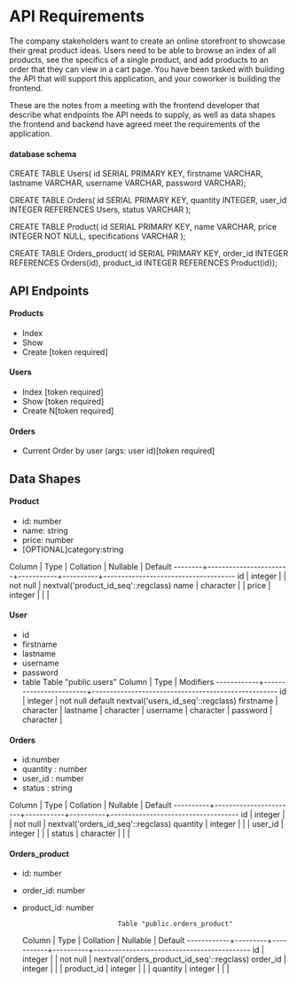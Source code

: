 # API Requirements
The company stakeholders want to create an online storefront to showcase their great product ideas. Users need to be able to browse an index of all products, see the specifics of a single product, and add products to an order that they can view in a cart page. You have been tasked with building the API that will support this application, and your coworker is building the frontend.

These are the notes from a meeting with the frontend developer that describe what endpoints the API needs to supply, as well as data shapes the frontend and backend have agreed meet the requirements of the application. 


#### database schema

CREATE TABLE Users(
    id SERIAL PRIMARY KEY,
    firstname VARCHAR,
     lastname VARCHAR,
     username VARCHAR,
     password VARCHAR);

CREATE TABLE Orders(
    id SERIAL PRIMARY KEY,
    quantity INTEGER,
    user_id INTEGER REFERENCES Users,
    status VARCHAR
    );

CREATE TABLE Product(
    id SERIAL PRIMARY KEY,
    name VARCHAR,
    price INTEGER NOT NULL,
    specifications VARCHAR
    );

CREATE TABLE Orders_product(
    id SERIAL PRIMARY KEY,
    order_id INTEGER REFERENCES Orders(id),
    product_id INTEGER REFERENCES Product(id));


## API Endpoints
#### Products
- Index 
- Show
- Create [token required]


#### Users
- Index [token required]
- Show [token required]
- Create N[token required]


#### Orders
- Current Order by user (args: user id)[token required]

## Data Shapes

#### Product
-  id: number
- name: string
- price: number
- [OPTIONAL]category:string

             
 Column |         Type          | Collation | Nullable |               Default
--------+-----------------------+-----------+----------+-------------------------------------
 id     | integer               |           | not null | nextval('product_id_seq'::regclass)
 name   | character            |          | 
 price  | integer               |           |          | 


#### User
- id
- firstname
- lastname
- username
- password
- table
                                  Table "public.users"
   Column   |          Type          |                     Modifiers
------------+------------------------+----------------------------------------------------
 id         | integer                | not null default nextval('users_id_seq'::regclass)
 firstname | character   | 
 lastname  | character   | 
 username  | character   | 
 password   | character  | 



#### Orders
- id:number
- quantity : number
- user_id : number
- status : string

 Column  |         Type          | Collation | Nullable |              Default
----------+-----------------------+-----------+----------+------------------------------------
 id       | integer               |           | not null | nextval('orders_id_seq'::regclass)
 quantity | integer               |           |          | 
 user_id  | integer               |           |          | 
 status   | character  |           |          | 

                                    

#### Orders_product

- id: number
- order_id: number
- product_id: number

                    
                              Table "public.orders_product"
   Column   |  Type   | Collation | Nullable |                  Default
------------+---------+-----------+----------+--------------------------------------------
 id         | integer |           | not null | nextval('orders_product_id_seq'::regclass)
 order_id   | integer |           |          | 
 product_id | integer |           |          | 
 quantity | integer               |           |          |


 